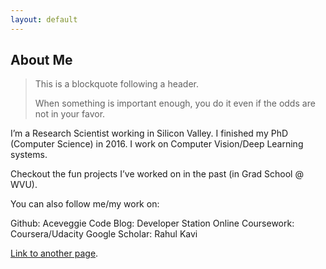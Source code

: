 ```yaml
---
layout: default
---
```


## About Me

> This is a blockquote following a header.
>
> When something is important enough, you do it even if the odds are not in your favor.

I’m a Research Scientist working in Silicon Valley. I finished my PhD (Computer Science) in 2016.  I work on Computer Vision/Deep Learning systems.

Checkout the fun projects I’ve worked on in the past (in Grad School @ WVU).

You can also follow me/my work on:

Github: Aceveggie
Code Blog: Developer Station
Online Coursework: Coursera/Udacity
Google Scholar: Rahul Kavi

[Link to another page](./another-page.html).
